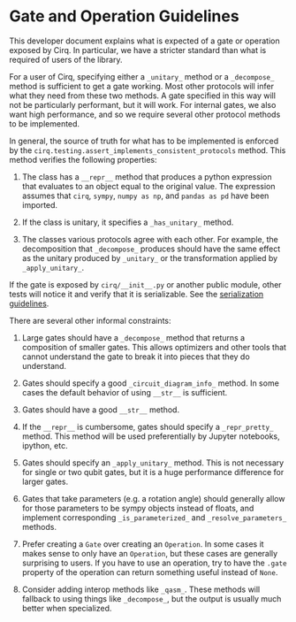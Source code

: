 # Gate and Operation Guidelines

This developer document explains what is expected of a gate or operation exposed
by Cirq.
In particular, we have a stricter standard than what is required of users of the
library.

For a user of Cirq, specifying either a `_unitary_` method or a `_decompose_`
method is sufficient to get a gate working.
Most other protocols will infer what they need from these two methods.
A gate specified in this way will not be particularly performant, but it will
work.
For internal gates, we also want high performance, and so we require several
other protocol methods to be implemented.

In general, the source of truth for what has to be implemented is enforced
by the `cirq.testing.assert_implements_consistent_protocols` method.
This method verifies the following properties:

1. The class has a `__repr__` method that produces a python expression that
evaluates to an object equal to the original value. The expression assumes that
`cirq`, `sympy`, `numpy as np`, and `pandas as pd` have been imported.

2. If the class is unitary, it specifies a `_has_unitary_` method.

3. The classes various protocols agree with each other.
For example, the decomposition that `_decompose_` produces should have the same
effect as the unitary produced by `_unitary_` or the transformation applied by
`_apply_unitary_`.

If the gate is exposed by `cirq/__init__.py` or another public module, other
tests will notice it and verify that it is serializable.
See the [serialization guidelines](serialization.md).

There are several other informal constraints:

1. Large gates should have a `_decompose_` method that returns
a composition of smaller gates.
This allows optimizers and other tools that cannot understand
the gate to break it into pieces that they do understand.

2. Gates should specify a good `_circuit_diagram_info_` method.
In some cases the default behavior of using `__str__` is sufficient.

3. Gates should have a good `__str__` method.

4. If the `__repr__` is cumbersome, gates should specify a `_repr_pretty_`
method.
This method will be used preferentially by Jupyter notebooks, ipython, etc.

5. Gates should specify an `_apply_unitary_` method.
This is not necessary for single or two qubit gates, but it is a huge
performance difference for larger gates.

6. Gates that take parameters (e.g. a rotation angle) should generally allow for
those parameters to be sympy objects instead of floats, and implement
corresponding `_is_parameterized_` and `_resolve_parameters_` methods.

7. Prefer creating a `Gate` over creating an `Operation`.
In some cases it makes sense to only have an `Operation`, but these cases are
generally surprising to users.
If you have to use an operation, try to have the `.gate` property of the
operation can return something useful instead of `None`.

8. Consider adding interop methods like `_qasm_`.
These methods will fallback to using things like `_decompose_`, but the output
is usually much better when specialized.
